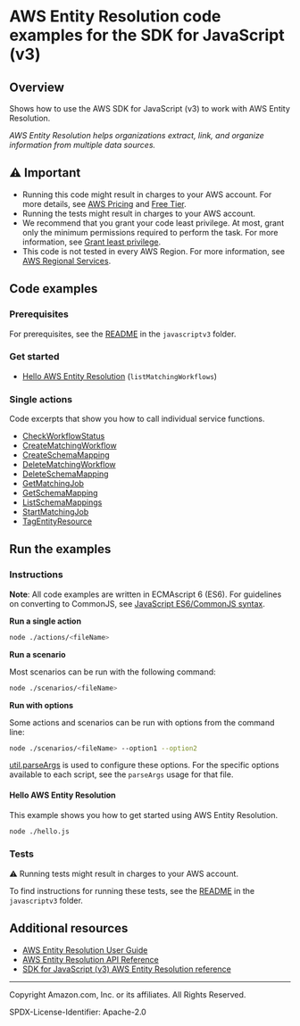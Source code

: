 # AWS Entity Resolution code examples for the SDK for JavaScript (v3)

## Overview

Shows how to use the AWS SDK for JavaScript (v3) to work with AWS Entity Resolution.

<!--custom.overview.start-->
<!--custom.overview.end-->

_AWS Entity Resolution helps organizations extract, link, and organize information from multiple data sources._

## ⚠ Important

* Running this code might result in charges to your AWS account. For more details, see [AWS Pricing](https://aws.amazon.com/pricing/) and [Free Tier](https://aws.amazon.com/free/).
* Running the tests might result in charges to your AWS account.
* We recommend that you grant your code least privilege. At most, grant only the minimum permissions required to perform the task. For more information, see [Grant least privilege](https://docs.aws.amazon.com/IAM/latest/UserGuide/best-practices.html#grant-least-privilege).
* This code is not tested in every AWS Region. For more information, see [AWS Regional Services](https://aws.amazon.com/about-aws/global-infrastructure/regional-product-services).

<!--custom.important.start-->
<!--custom.important.end-->

## Code examples

### Prerequisites

For prerequisites, see the [README](../../README.md#Prerequisites) in the `javascriptv3` folder.


<!--custom.prerequisites.start-->
<!--custom.prerequisites.end-->

### Get started

- [Hello AWS Entity Resolution](hello.js#L4) (`listMatchingWorkflows`)


### Single actions

Code excerpts that show you how to call individual service functions.

- [CheckWorkflowStatus](actions/check-workflow-status.js#L4)
- [CreateMatchingWorkflow](actions/create-matching-workflow.js#L4)
- [CreateSchemaMapping](actions/create-schema-mapping.js#L4)
- [DeleteMatchingWorkflow](actions/delete-matching-workflow.js#L4)
- [DeleteSchemaMapping](actions/delete-schema-mapping.js#L4)
- [GetMatchingJob](actions/get-matching-job.js#L4)
- [GetSchemaMapping](actions/get-schema-mapping.js#L4)
- [ListSchemaMappings](actions/list-schema-mappings.js#L4)
- [StartMatchingJob](actions/start-matching-job.js#L4)
- [TagEntityResource](actions/tag-entity-resource.js#L4)


<!--custom.examples.start-->
<!--custom.examples.end-->

## Run the examples

### Instructions

**Note**: All code examples are written in ECMAscript 6 (ES6). For guidelines on converting to CommonJS, see
[JavaScript ES6/CommonJS syntax](https://docs.aws.amazon.com/sdk-for-javascript/v3/developer-guide/sdk-examples-javascript-syntax.html).

**Run a single action**

```bash
node ./actions/<fileName>
```

**Run a scenario**

Most scenarios can be run with the following command:
```bash
node ./scenarios/<fileName>
```

**Run with options**

Some actions and scenarios can be run with options from the command line:
```bash
node ./scenarios/<fileName> --option1 --option2
```
[util.parseArgs](https://nodejs.org/api/util.html#utilparseargsconfig) is used to configure
these options. For the specific options available to each script, see the `parseArgs` usage
for that file.

<!--custom.instructions.start-->
<!--custom.instructions.end-->

#### Hello AWS Entity Resolution

This example shows you how to get started using AWS Entity Resolution.

```bash
node ./hello.js
```


### Tests

⚠ Running tests might result in charges to your AWS account.


To find instructions for running these tests, see the [README](../../README.md#Tests)
in the `javascriptv3` folder.



<!--custom.tests.start-->
<!--custom.tests.end-->

## Additional resources

- [AWS Entity Resolution User Guide](https://docs.aws.amazon.com/entityresolution/latest/userguide/what-is-service.html)
- [AWS Entity Resolution API Reference](https://docs.aws.amazon.com/entityresolution/latest/apireference/Welcome.html)
- [SDK for JavaScript (v3) AWS Entity Resolution reference](https://docs.aws.amazon.com/AWSJavaScriptSDK/v3/latest/client/entityresolution/)

<!--custom.resources.start-->
<!--custom.resources.end-->

---

Copyright Amazon.com, Inc. or its affiliates. All Rights Reserved.

SPDX-License-Identifier: Apache-2.0
